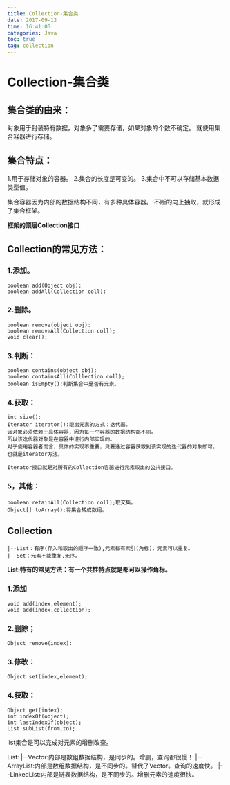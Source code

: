 ```yaml
---
title: Collection-集合类
date: 2017-09-12
time: 16:41:05
categories: Java
toc: true
tag: collection
---
```

</p>

# Collection-集合类
## 集合类的由来：
对象用于封装特有数据，对象多了需要存储，如果对象的个数不确定。
就使用集合容器进行存储。
	
## 集合特点：
1.用于存储对象的容器。
2.集合的长度是可变的。
3.集合中不可以存储基本数据类型值。
> 
集合容器因为内部的数据结构不同，有多种具体容器。
不断的向上抽取，就形成了集合框架。

**框架的顶层Collection接口**

## Collection的常见方法：

### 1.添加。
	boolean add(Object obj):
	boolean addAll(Collection coll):	

### 2.删除。
	boolean remove(object obj):
	boolean removeAll(Collection coll);
	void clear();
	
### 3.判断：
	boolean contains(object obj):
	boolean containsAll(Colllection coll);
	boolean isEmpty():判断集合中是否有元素。 

### 4.获取：
	int size():
	Iterator iterator():取出元素的方式：迭代器。
	该对象必须依赖于具体容器，因为每一个容器的数据结构都不同。
	所以该迭代器对象是在容器中进行内部实现的。
	对于使用容器者而言，具体的实现不重要，只要通过容器获取到该实现的迭代器的对象即可，
	也就是iterator方法。
	
	Iterator接口就是对所有的Collection容器进行元素取出的公共接口。

### 5，其他：
	boolean retainAll(Collection coll);取交集。
	Object[] toArray():将集合转成数组。
	
## Collection
	|--List：有序(存入和取出的顺序一致),元素都有索引(角标)，元素可以重复。
	|--Set：元素不能重复,无序。

**List:特有的常见方法：有一个共性特点就是都可以操作角标。**
	
### 1.添加
	void add(index,element);
	void add(index,collection);

### 2.删除；
	Object remove(index):

### 3.修改：
	Object set(index,element);	

### 4.获取：
	Object get(index);
	int indexOf(object);
	int lastIndexOf(object);
	List subList(from,to);	
	
list集合是可以完成对元素的增删改查。

List:
	|--Vector:内部是数组数据结构，是同步的。增删，查询都很慢！
	|--ArrayList:内部是数组数据结构，是不同步的。替代了Vector。查询的速度快。
	|--LinkedList:内部是链表数据结构，是不同步的。增删元素的速度很快。
